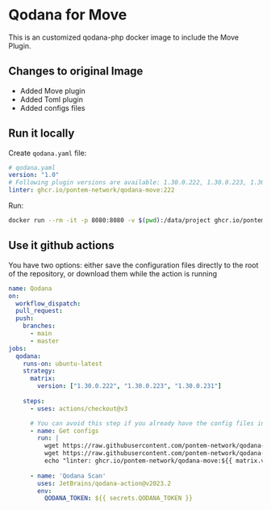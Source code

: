# Qodana for Move

This is an customized qodana-php docker image to include the Move Plugin.

## Changes to original Image

- Added Move plugin
- Added Toml plugin
- Added configs files

## Run it locally

Create `qodana.yaml` file:

```yaml
# qodana.yaml
version: "1.0"
# Following plugin versions are available: 1.30.0.222, 1.30.0.223, 1.30.0.231
linter: ghcr.io/pontem-network/qodana-move:222
```

Run:

```bash
docker run --rm -it -p 8080:8080 -v $(pwd):/data/project ghcr.io/pontem-network/qodana-move:222 --show-report
```

## Use it github actions

You have two options: either save the configuration files directly to the root of the repository, or download them while the action is running

```yaml
name: Qodana
on:
  workflow_dispatch:
  pull_request:
  push:
    branches:
      - main
      - master
jobs:
  qodana:
    runs-on: ubuntu-latest
    strategy:
      matrix:
        version: ["1.30.0.222", "1.30.0.223", "1.30.0.231"]
    
    steps:
      - uses: actions/checkout@v3

      # You can avoid this step if you already have the config files in your repo
      - name: Get configs
        run: |
          wget https://raw.githubusercontent.com/pontem-network/qodana-move/main/config/qodana-inspections-profile.xml
          wget https://raw.githubusercontent.com/pontem-network/qodana-move/main/config/qodana.yaml
          echo "linter: ghcr.io/pontem-network/qodana-move:${{ matrix.version }}" >> qodana.yaml
      
      - name: 'Qodana Scan'
        uses: JetBrains/qodana-action@v2023.2
        env:
          QODANA_TOKEN: ${{ secrets.QODANA_TOKEN }}
```
